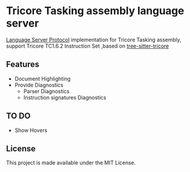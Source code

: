 # Tricore Tasking assembly language server

[Language Server Protocol](https://github.com/Microsoft/language-server-protocol) implementation for Tricore Tasking assembly, support Tricore TC1.6.2 Instruction Set ,based on [tree-sitter-tricore](https://github.com/Schleifner/tree-sitter-tricore)


## Features

- Document Highlighting
- Provide Diagnostics
  - Parser Diagnostics
  - Instruction signatures Diagnostics


## TO DO

- Show Hovers

## License

This project is made available under the MIT License.
